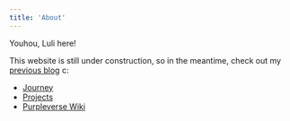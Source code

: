 ```yaml
---
title: 'About'
---
```


Youhou, Luli here!

This website is still under construction, so in the meantime, check out my [previous blog](https://lulullia.tumblr.com/about) c:

- [Journey](/journey)
- [Projects](/projects)
- [Purpleverse Wiki](/world)